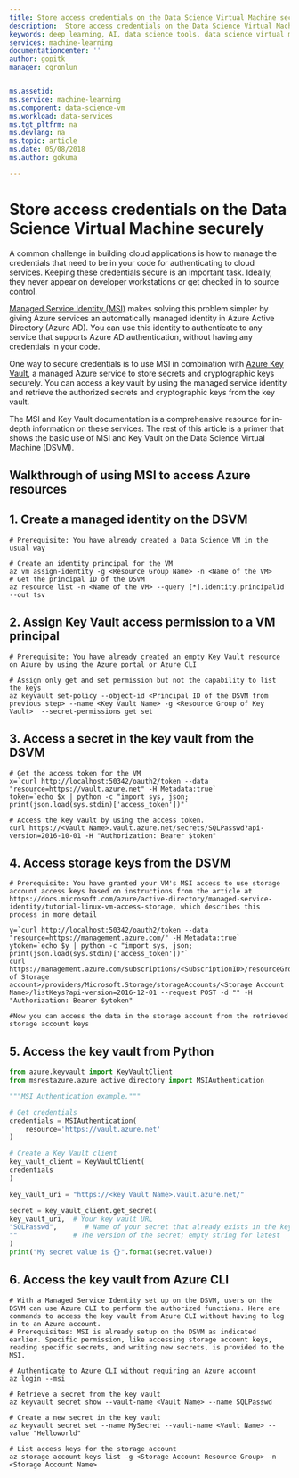 ```yaml
---
title: Store access credentials on the Data Science Virtual Machine securely - Azure | Microsoft Docs
description:  Store access credentials on the Data Science Virtual Machine securely.
keywords: deep learning, AI, data science tools, data science virtual machine, geospatial analytics, team data science process
services: machine-learning
documentationcenter: ''
author: gopitk
manager: cgronlun


ms.assetid: 
ms.service: machine-learning
ms.component: data-science-vm
ms.workload: data-services
ms.tgt_pltfrm: na
ms.devlang: na
ms.topic: article
ms.date: 05/08/2018
ms.author: gokuma

---
```


# Store access credentials on the Data Science Virtual Machine securely

A common challenge in building cloud applications is how to manage the credentials that need to be in your code for authenticating to cloud services. Keeping these credentials secure is an important task. Ideally, they never appear on developer workstations or get checked in to source control. 

[Managed Service Identity (MSI)](https://docs.microsoft.com/azure/active-directory/managed-service-identity/overview) makes solving this problem simpler by giving Azure services an automatically managed identity in Azure Active Directory (Azure AD). You can use this identity to authenticate to any service that supports Azure AD authentication, without having any credentials in your code. 

One way to secure credentials is to use MSI in combination with [Azure Key Vault](https://docs.microsoft.com/azure/key-vault/), a managed Azure service to store secrets and cryptographic keys securely. You can access a key vault by using the managed service identity and retrieve the authorized secrets and cryptographic keys from the key vault. 

The MSI and Key Vault documentation is a comprehensive resource for in-depth information on these services. The rest of this article is a primer that shows the basic use of MSI and Key Vault on the Data Science Virtual Machine (DSVM). 

## Walkthrough of using MSI to access Azure resources

## 1. Create a managed identity on the DSVM 


```
# Prerequisite: You have already created a Data Science VM in the usual way

# Create an identity principal for the VM
az vm assign-identity -g <Resource Group Name> -n <Name of the VM>
# Get the principal ID of the DSVM
az resource list -n <Name of the VM> --query [*].identity.principalId --out tsv
```


## 2. Assign Key Vault access permission to a VM principal
```
# Prerequisite: You have already created an empty Key Vault resource on Azure by using the Azure portal or Azure CLI 

# Assign only get and set permission but not the capability to list the keys
az keyvault set-policy --object-id <Principal ID of the DSVM from previous step> --name <Key Vault Name> -g <Resource Group of Key Vault>  --secret-permissions get set
```

## 3. Access a secret in the key vault from the DSVM

```
# Get the access token for the VM
x=`curl http://localhost:50342/oauth2/token --data "resource=https://vault.azure.net" -H Metadata:true`
token=`echo $x | python -c "import sys, json; print(json.load(sys.stdin)['access_token'])"`

# Access the key vault by using the access token. 
curl https://<Vault Name>.vault.azure.net/secrets/SQLPasswd?api-version=2016-10-01 -H "Authorization: Bearer $token"
```

## 4. Access storage keys from the DSVM

```
# Prerequisite: You have granted your VM's MSI access to use storage account access keys based on instructions from the article at https://docs.microsoft.com/azure/active-directory/managed-service-identity/tutorial-linux-vm-access-storage, which describes this process in more detail

y=`curl http://localhost:50342/oauth2/token --data "resource=https://management.azure.com/" -H Metadata:true`
ytoken=`echo $y | python -c "import sys, json; print(json.load(sys.stdin)['access_token'])"`
curl https://management.azure.com/subscriptions/<SubscriptionID>/resourceGroups/<ResourceGroup of Storage account>/providers/Microsoft.Storage/storageAccounts/<Storage Account Name>/listKeys?api-version=2016-12-01 --request POST -d "" -H "Authorization: Bearer $ytoken"

#Now you can access the data in the storage account from the retrieved storage account keys
```
## 5. Access the key vault from Python

```python
from azure.keyvault import KeyVaultClient
from msrestazure.azure_active_directory import MSIAuthentication

"""MSI Authentication example."""

# Get credentials
credentials = MSIAuthentication(
    resource='https://vault.azure.net'
)

# Create a Key Vault client
key_vault_client = KeyVaultClient(
credentials
)

key_vault_uri = "https://<key Vault Name>.vault.azure.net/"

secret = key_vault_client.get_secret(
key_vault_uri,  # Your key vault URL
"SQLPasswd",       # Name of your secret that already exists in the key vault
""              # The version of the secret; empty string for latest
)
print("My secret value is {}".format(secret.value))
```

## 6. Access the key vault from Azure CLI

```
# With a Managed Service Identity set up on the DSVM, users on the DSVM can use Azure CLI to perform the authorized functions. Here are commands to access the key vault from Azure CLI without having to log in to an Azure account. 
# Prerequisites: MSI is already setup on the DSVM as indicated earlier. Specific permission, like accessing storage account keys, reading specific secrets, and writing new secrets, is provided to the MSI. 

# Authenticate to Azure CLI without requiring an Azure account 
az login --msi

# Retrieve a secret from the key vault 
az keyvault secret show --vault-name <Vault Name> --name SQLPasswd

# Create a new secret in the key vault
az keyvault secret set --name MySecret --vault-name <Vault Name> --value "Helloworld"

# List access keys for the storage account
az storage account keys list -g <Storage Account Resource Group> -n <Storage Account Name>
```
